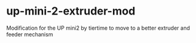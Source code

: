 # up-mini-2-extruder-mod
Modification for the UP mini2 by tiertime to move to a better extruder and feeder mechanism 
